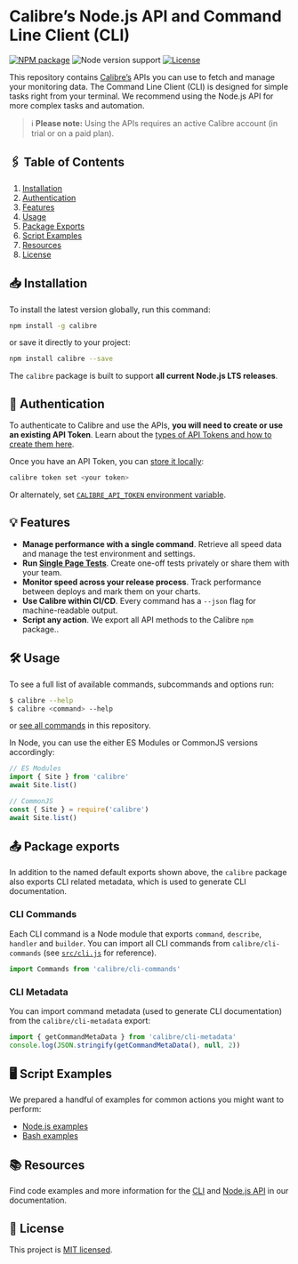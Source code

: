 # Calibre’s Node.js API and Command Line Client (CLI)

[![NPM package](https://img.shields.io/npm/v/calibre?color=informational)](https://www.npmjs.com/package/calibre)
![Node version support](https://img.shields.io/node/v/calibre?color=informational)
[![License](https://img.shields.io/github/license/calibreapp/cli?color=informational)](https://github.com/calibreapp/cli/blob/main/LICENSE)

This repository contains [Calibre’s](https://calibreapp.com/) APIs you can use to fetch and manage your monitoring data. The Command Line Client (CLI) is designed for simple tasks right from your terminal. We recommend using the Node.js API for more complex tasks and automation.

> ℹ️ **Please note:** Using the APIs requires an active Calibre account (in trial or on a paid plan).

## 🖇 Table of Contents

1. [Installation](#-installation)
2. [Authentication](#-authentication)
3. [Features](#-features)
4. [Usage](#-usage)
5. [Package Exports](#-package-exports)
6. [Script Examples](#-script-examples)
7. [Resources](#-resources)
8. [License](#-license)

## 📥 Installation

To install the latest version globally, run this command:

```bash
npm install -g calibre
```

or save it directly to your project:

```bash
npm install calibre --save
```

The `calibre` package is built to support **all current Node.js LTS releases**.

## 🔐 Authentication

To authenticate to Calibre and use the APIs, **you will need to create or use an existing API Token**. Learn about the [types of API Tokens and how to create them here](https://calibreapp.com/docs/account-and-billing/manage-api-tokens).

Once you have an API Token, you can [store it locally](https://calibreapp.com/docs/automation/tokens#store-a-token-locally):

```bash
calibre token set <your token>
```

Or alternately, set [`CALIBRE_API_TOKEN` environment variable](https://calibreapp.com/docs/automation/tokens#store-a-token-as-an-environment-variable).

## 💡 Features

- **Manage performance with a single command**. Retrieve all speed data and manage the test environment and settings.
- **Run [Single Page Tests](https://calibreapp.com/docs/automation/single-page-tests)**. Create one-off tests privately or share them with your team.
- **Monitor speed across your release process**. Track performance between deploys and mark them on your charts.
- **Use Calibre within CI/CD**. Every command has a `--json` flag for machine-readable output.
- **Script any action**. We export all API methods to the Calibre `npm` package..

## 🛠 Usage

To see a full list of available commands, subcommands and options run:

```bash
$ calibre --help
$ calibre <command> --help
```

or [see all commands](CLI_COMMANDS.md) in this repository.

In Node, you can use the either ES Modules or CommonJS versions accordingly:

```javascript
// ES Modules
import { Site } from 'calibre'
await Site.list()
```

```javascript
// CommonJS
const { Site } = require('calibre')
await Site.list()
```

## 📤 Package exports

In addition to the named default exports shown above, the `calibre` package also exports CLI related metadata, which is used to generate CLI documentation.

### CLI Commands

Each CLI command is a Node module that exports `command`, `describe`, `handler` and `builder`. You can import all CLI commands from `calibre/cli-commands` (see [`src/cli.js`](https://github.com/calibreapp/cli/blob/main/src/cli.js) for reference).

```javascript
import Commands from 'calibre/cli-commands'
```

### CLI Metadata

You can import command metadata (used to generate CLI documentation) from the `calibre/cli-metadata` export:

```javascript
import { getCommandMetaData } from 'calibre/cli-metadata'
console.log(JSON.stringify(getCommandMetaData(), null, 2))
```

## 🖥 Script Examples

We prepared a handful of examples for common actions you might want to perform:

- [Node.js examples](examples/nodejs)
- [Bash examples](examples/bash)

## 📚 Resources

Find code examples and more information for the [CLI](https://calibreapp.com/docs/automation/cli) and [Node.js API](https://calibreapp.com/docs/automation/node) in our documentation.

## 💼 License
This project is [MIT licensed](LICENSE).
